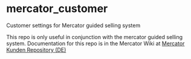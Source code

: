 # mercator_customer
Customer settings for Mercator guided selling system

This repo is only useful in conjunction with the mercator guided selling system.
Documentation for this repo is in the Mercator Wiki at [Mercator Kunden Repository (DE)](https://github.com/informatom/mercator/wiki/Mercator-Kunden-Repository-(DE))
